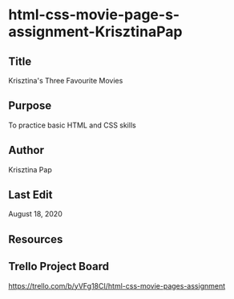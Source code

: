 # html-css-movie-page-s-assignment-KrisztinaPap

## Title
Krisztina's Three Favourite Movies

## Purpose
To practice basic HTML and CSS skills

## Author
Krisztina Pap

## Last Edit
August 18, 2020

## Resources


## Trello Project Board
https://trello.com/b/yVFg18CI/html-css-movie-pages-assignment
